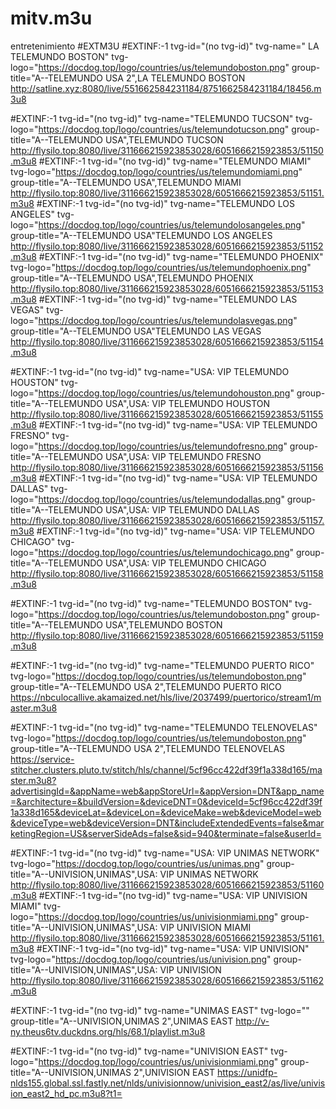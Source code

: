 # mitv.m3u
entretenimiento
#EXTM3U
#EXTINF:-1 tvg-id="(no tvg-id)" tvg-name=" LA TELEMUNDO BOSTON" tvg-logo="https://docdog.top/logo/countries/us/telemundoboston.png" group-title="A--TELEMUNDO USA 2",LA TELEMUNDO BOSTON
http://satline.xyz:8080/live/551662584231184/8751662584231184/18456.m3u8


#EXTINF:-1 tvg-id="(no tvg-id)" tvg-name="TELEMUNDO TUCSON" tvg-logo="https://docdog.top/logo/countries/us/telemundotucson.png" group-title="A--TELEMUNDO USA",TELEMUNDO TUCSON
http://flysilo.top:8080/live/311666215923853028/6051666215923853/51150.m3u8
#EXTINF:-1 tvg-id="(no tvg-id)" tvg-name="TELEMUNDO MIAMI" tvg-logo="https://docdog.top/logo/countries/us/telemundomiami.png" group-title="A--TELEMUNDO USA",TELEMUNDO MIAMI
http://flysilo.top:8080/live/311666215923853028/6051666215923853/51151.m3u8
#EXTINF:-1 tvg-id="(no tvg-id)" tvg-name="TELEMUNDO LOS ANGELES" tvg-logo="https://docdog.top/logo/countries/us/telemundolosangeles.png" group-title="A--TELEMUNDO USA"TELEMUNDO LOS ANGELES
http://flysilo.top:8080/live/311666215923853028/6051666215923853/51152.m3u8
#EXTINF:-1 tvg-id="(no tvg-id)" tvg-name="TELEMUNDO PHOENIX" tvg-logo="https://docdog.top/logo/countries/us/telemundophoenix.png" group-title="A--TELEMUNDO USA",TELEMUNDO PHOENIX
http://flysilo.top:8080/live/311666215923853028/6051666215923853/51153.m3u8
#EXTINF:-1 tvg-id="(no tvg-id)" tvg-name="TELEMUNDO LAS VEGAS" tvg-logo="https://docdog.top/logo/countries/us/telemundolasvegas.png" group-title="A--TELEMUNDO USA"TELEMUNDO LAS VEGAS
http://flysilo.top:8080/live/311666215923853028/6051666215923853/51154.m3u8

#EXTINF:-1 tvg-id="(no tvg-id)" tvg-name="USA: VIP TELEMUNDO HOUSTON" tvg-logo="https://docdog.top/logo/countries/us/telemundohouston.png" group-title="A--TELEMUNDO USA",USA: VIP TELEMUNDO HOUSTON
http://flysilo.top:8080/live/311666215923853028/6051666215923853/51155.m3u8
#EXTINF:-1 tvg-id="(no tvg-id)" tvg-name="USA: VIP TELEMUNDO FRESNO" tvg-logo="https://docdog.top/logo/countries/us/telemundofresno.png" group-title="A--TELEMUNDO USA",USA: VIP TELEMUNDO FRESNO
http://flysilo.top:8080/live/311666215923853028/6051666215923853/51156.m3u8
#EXTINF:-1 tvg-id="(no tvg-id)" tvg-name="USA: VIP TELEMUNDO DALLAS" tvg-logo="https://docdog.top/logo/countries/us/telemundodallas.png" group-title="A--TELEMUNDO USA",USA: VIP TELEMUNDO DALLAS
http://flysilo.top:8080/live/311666215923853028/6051666215923853/51157.m3u8
#EXTINF:-1 tvg-id="(no tvg-id)" tvg-name="USA: VIP TELEMUNDO CHICAGO" tvg-logo="https://docdog.top/logo/countries/us/telemundochicago.png" group-title="A--TELEMUNDO USA",USA: VIP TELEMUNDO CHICAGO
http://flysilo.top:8080/live/311666215923853028/6051666215923853/51158.m3u8


#EXTINF:-1 tvg-id="(no tvg-id)" tvg-name="TELEMUNDO BOSTON" tvg-logo="https://docdog.top/logo/countries/us/telemundoboston.png" group-title="A--TELEMUNDO USA",TELEMUNDO BOSTON
http://flysilo.top:8080/live/311666215923853028/6051666215923853/51159.m3u8

#EXTINF:-1 tvg-id="(no tvg-id)" tvg-name="TELEMUNDO PUERTO RICO" tvg-logo="https://docdog.top/logo/countries/us/telemundoboston.png" group-title="A--TELEMUNDO USA 2",TELEMUNDO PUERTO RICO
https://nbculocallive.akamaized.net/hls/live/2037499/puertorico/stream1/master.m3u8

#EXTINF:-1 tvg-id="(no tvg-id)" tvg-name="TELEMUNDO TELENOVELAS" tvg-logo="https://docdog.top/logo/countries/us/telemundoboston.png" group-title="A--TELEMUNDO USA 2",TELEMUNDO TELENOVELAS
https://service-stitcher.clusters.pluto.tv/stitch/hls/channel/5cf96cc422df39f1a338d165/master.m3u8?advertisingId=&appName=web&appStoreUrl=&appVersion=DNT&app_name=&architecture=&buildVersion=&deviceDNT=0&deviceId=5cf96cc422df39f1a338d165&deviceLat=&deviceLon=&deviceMake=web&deviceModel=web&deviceType=web&deviceVersion=DNT&includeExtendedEvents=false&marketingRegion=US&serverSideAds=false&sid=940&terminate=false&userId=

#EXTINF:-1 tvg-id="(no tvg-id)" tvg-name="USA: VIP UNIMAS NETWORK" tvg-logo="https://docdog.top/logo/countries/us/unimas.png" group-title="A--UNIVISION,UNIMAS",USA: VIP UNIMAS NETWORK
http://flysilo.top:8080/live/311666215923853028/6051666215923853/51160.m3u8
#EXTINF:-1 tvg-id="(no tvg-id)" tvg-name="USA: VIP UNIVISION MIAMI" tvg-logo="https://docdog.top/logo/countries/us/univisionmiami.png" group-title="A--UNIVISION,UNIMAS",USA: VIP UNIVISION MIAMI
http://flysilo.top:8080/live/311666215923853028/6051666215923853/51161.m3u8
#EXTINF:-1 tvg-id="(no tvg-id)" tvg-name="USA: VIP UNIVISION" tvg-logo="https://docdog.top/logo/countries/us/univision.png" group-title="A--UNIVISION,UNIMAS",USA: VIP UNIVISION
http://flysilo.top:8080/live/311666215923853028/6051666215923853/51162.m3u8

#EXTINF:-1 tvg-id="(no tvg-id)" tvg-name="UNIMAS EAST" tvg-logo="" group-title="A--UNIVISION,UNIMAS 2",UNIMAS EAST
http://v-ny.theus6tv.duckdns.org/hls/68.1/playlist.m3u8

#EXTINF:-1 tvg-id="(no tvg-id)" tvg-name="UNIVISION EAST" tvg-logo="https://docdog.top/logo/countries/us/univisionmiami.png" group-title="A--UNIVISION,UNIMAS 2",UNIVISION EAST
https://unidfp-nlds155.global.ssl.fastly.net/nlds/univisionnow/univision_east2/as/live/univision_east2_hd_pc.m3u8?t1=






